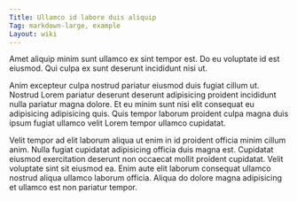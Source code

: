 ```yaml
---
Title: Ullamco id labore duis aliquip
Tag: markdown-large, example
Layout: wiki
---
```

Amet aliquip minim sunt ullamco ex sint tempor est. Do eu voluptate id est eiusmod. Qui culpa ex sunt deserunt incididunt nisi ut.

Anim excepteur culpa nostrud pariatur eiusmod duis fugiat cillum ut. Nostrud Lorem pariatur deserunt deserunt adipisicing proident incididunt nulla pariatur magna dolore. Et eu minim sunt nisi elit consequat eu adipisicing adipisicing quis. Quis tempor laborum proident culpa magna duis ipsum fugiat ullamco velit Lorem tempor ullamco cupidatat.

Velit tempor ad elit laborum aliqua ut enim in id proident officia minim cillum anim. Nulla fugiat cupidatat adipisicing officia duis magna est. Cupidatat eiusmod exercitation deserunt non occaecat mollit proident cupidatat. Velit voluptate sint sit eiusmod ea. Enim aute elit laborum consequat ullamco nostrud aliqua ullamco laborum officia. Aliqua do dolore magna adipisicing et ullamco est non pariatur tempor.